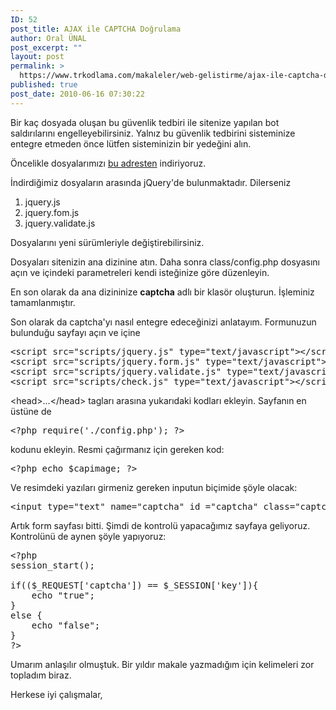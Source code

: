 ```yaml
---
ID: 52
post_title: AJAX ile CAPTCHA Doğrulama
author: Oral ÜNAL
post_excerpt: ""
layout: post
permalink: >
  https://www.trkodlama.com/makaleler/web-gelistirme/ajax-ile-captcha-dogrulama-52.html
published: true
post_date: 2010-06-16 07:30:22
---
```

Bir kaç dosyada oluşan bu güvenlik tedbiri ile sitenize yapılan bot saldırılarını engelleyebilirsiniz. Yalnız bu güvenlik tedbirini sisteminize entegre etmeden önce lütfen sisteminizin bir yedeğini alın.

Öncelikle dosyalarımızı <a href="http://www.phpclasses.org/browse/package/5126/download/zip.html" target="_blank">bu adresten</a> indiriyoruz.

İndirdiğimiz dosyaların arasında jQuery'de bulunmaktadır. Dilerseniz
<ol>
 	<li>jquery.js</li>
 	<li>jquery.fom.js</li>
 	<li>jquery.validate.js</li>
</ol>
Dosyalarını yeni sürümleriyle değiştirebilirsiniz.

Dosyaları sitenizin ana dizinine atın. Daha sonra class/config.php dosyasını açın ve içindeki parametreleri kendi isteğinize göre düzenleyin.

En son olarak da ana dizininize <strong>captcha</strong> adlı bir klasör oluşturun. İşleminiz tamamlanmıştır.

Son olarak da captcha'yı nasıl entegre edeceğinizi anlatayım. Formunuzun bulunduğu sayfayı açın ve içine
<pre class="prettyprint lang-html" data-start-line="1" data-visibility="visible" data-highlight="" data-caption="">&lt;script src="scripts/jquery.js" type="text/javascript"&gt;&lt;/script&gt;
&lt;script src="scripts/jquery.form.js" type="text/javascript"&gt;&lt;/script&gt;
&lt;script src="scripts/jquery.validate.js" type="text/javascript"&gt;&lt;/script&gt;
&lt;script src="scripts/check.js" type="text/javascript"&gt;&lt;/script&gt;</pre>

&lt;head&gt;...&lt;/head&gt; tagları arasına yukarıdaki kodları ekleyin. Sayfanın en üstüne de

<pre class="prettyprint lang-php" data-start-line="1" data-visibility="visible" data-highlight="" data-caption="">&lt;?php require(&#39;./config.php&#39;); ?&gt;</pre>

kodunu ekleyin. Resmi çağırmanız için gereken kod:

<pre class="prettyprint lang-html" data-start-line="1" data-visibility="visible" data-highlight="" data-caption="">&lt;?php echo $capimage; ?&gt;</pre>

Ve resimdeki yazıları girmeniz gereken inputun biçimide şöyle olacak:

<pre class="prettyprint lang-html" data-start-line="1" data-visibility="visible" data-highlight="" data-caption="">&lt;input type=&quot;text&quot; name=&quot;captcha&quot; id =&quot;captcha&quot; class=&quot;captcha&quot;/&gt;</pre>

Artık form sayfası bitti. Şimdi de kontrolü yapacağımız sayfaya geliyoruz. Kontrolünü de aynen şöyle yapıyoruz:

<pre class="prettyprint lang-php" data-start-line="1" data-visibility="visible" data-highlight="" data-caption="">&lt;?php
session_start();

if(($_REQUEST[&#39;captcha&#39;]) == $_SESSION[&#39;key&#39;]){
    echo &quot;true&quot;;
}
else {
    echo &quot;false&quot;;
}
?&gt;</pre>

Umarım anlaşılır olmuştuk. Bir yıldır makale yazmadığım için kelimeleri zor topladım biraz.

Herkese iyi çalışmalar,
